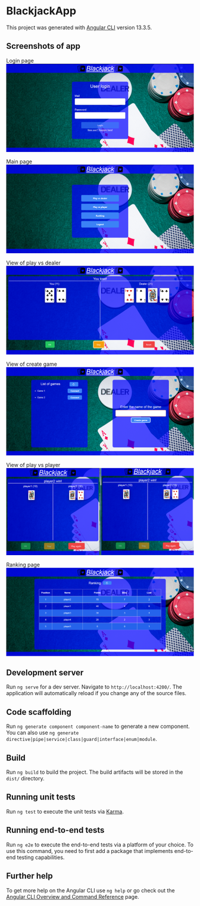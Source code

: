 # BlackjackApp

This project was generated with [Angular CLI](https://github.com/angular/angular-cli) version 13.3.5.

## Screenshots of app

Login page
![LoginPage](./screen_app_inz/loginpage.PNG)

Main page
![MainPage](./screen_app_inz/mainpage.PNG)

View of play vs dealer
![PlayDealer](./screen_app_inz/vsDealer.PNG)

View of create game
![CreateGame](./screen_app_inz/vsPlayerCreate.PNG)

View of play vs player
![PlayPlayer](./screen_app_inz/vsPlayerPlay.PNG)

Ranking page
![RankingPage](./screen_app_inz/Ranking.PNG)

## Development server

Run `ng serve` for a dev server. Navigate to `http://localhost:4200/`. The application will automatically reload if you change any of the source files.

## Code scaffolding

Run `ng generate component component-name` to generate a new component. You can also use `ng generate directive|pipe|service|class|guard|interface|enum|module`.

## Build

Run `ng build` to build the project. The build artifacts will be stored in the `dist/` directory.

## Running unit tests

Run `ng test` to execute the unit tests via [Karma](https://karma-runner.github.io).

## Running end-to-end tests

Run `ng e2e` to execute the end-to-end tests via a platform of your choice. To use this command, you need to first add a package that implements end-to-end testing capabilities.

## Further help

To get more help on the Angular CLI use `ng help` or go check out the [Angular CLI Overview and Command Reference](https://angular.io/cli) page.
